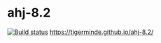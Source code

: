 # ahj-8.2
[![Build status](https://ci.appveyor.com/api/projects/status/cx1jc1yle8cucdlf?svg=true)](https://ci.appveyor.com/project/Tigerminde/ahj-8-2)
https://tigerminde.github.io/ahj-8.2/
